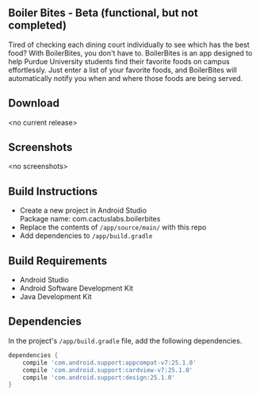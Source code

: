 ## Boiler Bites - Beta (functional, but not completed)

Tired of checking each dining court individually to see which has the best food? With BoilerBites, you don't have to. BoilerBites is an app designed to help Purdue University students find their favorite foods on campus effortlessly. Just enter a list of your favorite foods, and BoilerBites will automatically notify you when and where those foods are being served.

## Download

&lt;no current release&gt;

## Screenshots

&lt;no screenshots&gt;

## Build Instructions

* Create a new project in Android Studio  
  Package name: com.cactuslabs.boilerbites
* Replace the contents of `/app/source/main/` with this repo
* Add dependencies to `/app/build.gradle`

## Build Requirements

* Android Studio
* Android Software Development Kit
* Java Development Kit

## Dependencies

In the project's `/app/build.gradle` file, add the following dependencies.
```groovy
dependencies {
    compile 'com.android.support:appcompat-v7:25.1.0'
    compile 'com.android.support:cardview-v7:25.1.0'
    compile 'com.android.support:design:25.1.0'
}
```
